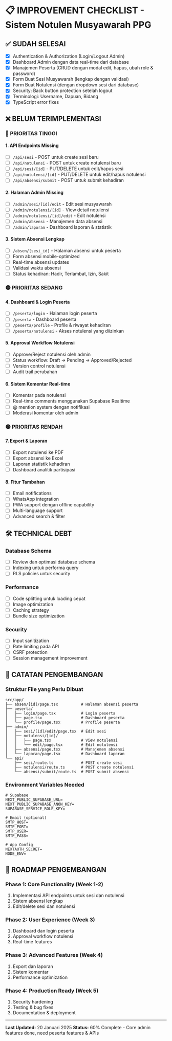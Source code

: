 # 📋 IMPROVEMENT CHECKLIST - Sistem Notulen Musyawarah PPG

## ✅ SUDAH SELESAI
- [x] Authentication & Authorization (Login/Logout Admin)
- [x] Dashboard Admin dengan data real-time dari database
- [x] Manajemen Peserta (CRUD dengan modal edit, hapus, ubah role & password)
- [x] Form Buat Sesi Musyawarah (lengkap dengan validasi)
- [x] Form Buat Notulensi (dengan dropdown sesi dari database)
- [x] Security: Back button protection setelah logout
- [x] Terminologi: Username, Dapuan, Bidang
- [x] TypeScript error fixes

## ❌ BELUM TERIMPLEMENTASI

### 🔴 PRIORITAS TINGGI

#### 1. API Endpoints Missing
- [ ] `/api/sesi` - POST untuk create sesi baru
- [ ] `/api/notulensi` - POST untuk create notulensi baru
- [ ] `/api/sesi/[id]` - PUT/DELETE untuk edit/hapus sesi
- [ ] `/api/notulensi/[id]` - PUT/DELETE untuk edit/hapus notulensi
- [ ] `/api/absensi/submit` - POST untuk submit kehadiran

#### 2. Halaman Admin Missing
- [ ] `/admin/sesi/[id]/edit` - Edit sesi musyawarah
- [ ] `/admin/notulensi/[id]` - View detail notulensi
- [ ] `/admin/notulensi/[id]/edit` - Edit notulensi
- [ ] `/admin/absensi` - Manajemen data absensi
- [ ] `/admin/laporan` - Dashboard laporan & statistik

#### 3. Sistem Absensi Lengkap
- [ ] `/absen/[sesi_id]` - Halaman absensi untuk peserta
- [ ] Form absensi mobile-optimized
- [ ] Real-time absensi updates
- [ ] Validasi waktu absensi
- [ ] Status kehadiran: Hadir, Terlambat, Izin, Sakit

### 🟡 PRIORITAS SEDANG

#### 4. Dashboard & Login Peserta
- [ ] `/peserta/login` - Halaman login peserta
- [ ] `/peserta` - Dashboard peserta
- [ ] `/peserta/profile` - Profile & riwayat kehadiran
- [ ] `/peserta/notulensi` - Akses notulensi yang diizinkan

#### 5. Approval Workflow Notulensi
- [ ] Approve/Reject notulensi oleh admin
- [ ] Status workflow: Draft → Pending → Approved/Rejected
- [ ] Version control notulensi
- [ ] Audit trail perubahan

#### 6. Sistem Komentar Real-time
- [ ] Komentar pada notulensi
- [ ] Real-time comments menggunakan Supabase Realtime
- [ ] @ mention system dengan notifikasi
- [ ] Moderasi komentar oleh admin

### 🟢 PRIORITAS RENDAH

#### 7. Export & Laporan
- [ ] Export notulensi ke PDF
- [ ] Export absensi ke Excel
- [ ] Laporan statistik kehadiran
- [ ] Dashboard analitik partisipasi

#### 8. Fitur Tambahan
- [ ] Email notifications
- [ ] WhatsApp integration
- [ ] PWA support dengan offline capability
- [ ] Multi-language support
- [ ] Advanced search & filter

## 🛠️ TECHNICAL DEBT

### Database Schema
- [ ] Review dan optimasi database schema
- [ ] Indexing untuk performa query
- [ ] RLS policies untuk security

### Performance
- [ ] Code splitting untuk loading cepat
- [ ] Image optimization
- [ ] Caching strategy
- [ ] Bundle size optimization

### Security
- [ ] Input sanitization
- [ ] Rate limiting pada API
- [ ] CSRF protection
- [ ] Session management improvement

## 📝 CATATAN PENGEMBANGAN

### Struktur File yang Perlu Dibuat
```
src/app/
├── absen/[id]/page.tsx          # Halaman absensi peserta
├── peserta/
│   ├── login/page.tsx           # Login peserta
│   ├── page.tsx                 # Dashboard peserta
│   └── profile/page.tsx         # Profile peserta
├── admin/
│   ├── sesi/[id]/edit/page.tsx  # Edit sesi
│   ├── notulensi/[id]/
│   │   ├── page.tsx             # View notulensi
│   │   └── edit/page.tsx        # Edit notulensi
│   ├── absensi/page.tsx         # Manajemen absensi
│   └── laporan/page.tsx         # Dashboard laporan
└── api/
    ├── sesi/route.ts            # POST create sesi
    ├── notulensi/route.ts       # POST create notulensi
    └── absensi/submit/route.ts  # POST submit absensi
```

### Environment Variables Needed
```env
# Supabase
NEXT_PUBLIC_SUPABASE_URL=
NEXT_PUBLIC_SUPABASE_ANON_KEY=
SUPABASE_SERVICE_ROLE_KEY=

# Email (optional)
SMTP_HOST=
SMTP_PORT=
SMTP_USER=
SMTP_PASS=

# App Config
NEXTAUTH_SECRET=
NODE_ENV=
```

## 🎯 ROADMAP PENGEMBANGAN

### Phase 1: Core Functionality (Week 1-2)
1. Implementasi API endpoints untuk sesi dan notulensi
2. Sistem absensi lengkap
3. Edit/delete sesi dan notulensi

### Phase 2: User Experience (Week 3)
1. Dashboard dan login peserta
2. Approval workflow notulensi
3. Real-time features

### Phase 3: Advanced Features (Week 4)
1. Export dan laporan
2. Sistem komentar
3. Performance optimization

### Phase 4: Production Ready (Week 5)
1. Security hardening
2. Testing & bug fixes
3. Documentation & deployment

---
**Last Updated:** 20 Januari 2025
**Status:** 60% Complete - Core admin features done, need peserta features & APIs
